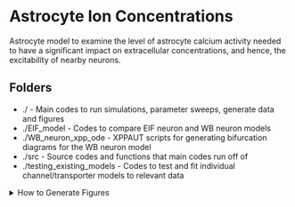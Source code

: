 # Astrocyte Ion Concentrations
Astrocyte model to examine the level of astrocyte calcium activity needed to have a significant impact on extracellular concentrations, and hence, the excitability of nearby neurons.

## Folders

* ./ - Main codes to run simulations, parameter sweeps, generate data and figures
* ./EIF_model - Codes to compare EIF neuron and WB neuron models
* ./WB_neuron_xpp_ode - XPPAUT scripts for generating bifurcation diagrams for the WB neuron model
* ./src - Source codes and functions that main codes run off of
* ./testing_existing_models - Codes to test and fit individual channel/transporter models to relevant data

<details>
<summary>How to Generate Figures</summary>

* Figure 2 (Astrocyte model and experimental (a) internal calcium response and (b) internal sodium response to a 1 mM bath-application of (external) glutamate)
    * Run "Glubath_compare_with_Data.m"
* Figure 3 (Astrocyte model (a) external potassium clearance and (b) sodium efflux in response to elevated external potassium conditions (9 mM))
    * Run "astrocyte_modulatory_role_elevatedK_tuning.m"
* Figure 4 (Bifurcation diagrams for the WB neuron model)
    * Run "wb_neuron.ode" in XPP.  
    * To generate the bifurcation diagram, start at a high Iapp, run to steady state in XPP, and launch AUTO.
        * Use Iapp as the bifurcation parameter and run with negative parameter steps to find the Hopf bifurcation point.
    * To generate the frequency/period plots, generate the bifurcation diagram then change the plot type to frequency/period.
* Figures 5-6 (Simulated ENa,EK stability diagrams for the WB neuron)
    * Run "remote_WB_neuron_ena_ek_loop.m" to generate the data
    * Run "figs_remote_WB_neuron_ena_ek_loop.m" to generate the figures from the data
* Figure 7 (3D stability diagram)
    * Run "remote_WB_neuron_ena_ek_loop.m" to generate the data
    * Run "figs_remote_WB_neuron_ena_ek_loop_3dbifdiag.m" to generate the figures from the data
* Figure 8 (Astrocyte model simulated with and without the IP3-mediated calcium transient in response to a glutamate stimulus)
    * Run "test_full_system_with_Ca_forcing_catransient_andGlu.m"
* Figures 9 and 11 (Astrocyte trajectory overlaid on stability diagrams)
    * Run "test_full_system_with_Ca_forcing_catransient_andGlu.m" to generate astrocyte-effect data
    * Run "test_full_system_with_Ca_forcing_elevatedK_catransient" to generate astrocyte-effect data
    * Run "remote_WB_neuron_ena_ek_loop.m" to generate the WB neuron model data
    * Run "figs_remote_WB_neuron_3dbifdiag_withastrocyte_trajectories.m" to generate the figures
* Figure 10 (Astrocyte model simulated with and without the IP3-mediated calcium transient in response to elevated external potassium)
    * Run "test_full_system_with_Ca_forcing_elevatedK_catransient"
* Figures 12-13 (Kir model fitting and validation)
    * Run "my_kir4_1_model.m"
* Figure 14 (NKA model fitting and validation)
    * Run "nakao_gadsby_1989_data_test.m"
* Figures 15 and 16 (NCX model fitting and validation)
    * Run "matsuoka_hilgemann_1992_data_test2.m"
    * Then run "gall_etal_1999_data_test.m"
* Figure 17 (EAAT2 model fitting and validation)
    * Run Darshan's code


